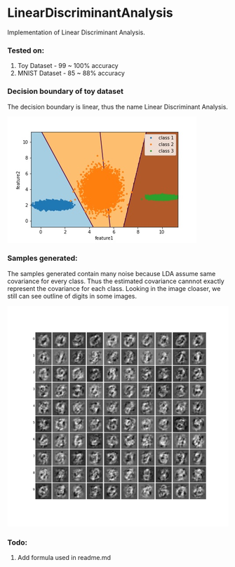 # LinearDiscriminantAnalysis

Implementation of Linear Discriminant Analysis. 

### Tested on:
1. Toy Dataset - 99 ~ 100% accuracy
2. MNIST Dataset - 85 ~ 88% accuracy

### Decision boundary of toy dataset

The decision boundary is linear, thus the name Linear Discriminant Analysis.

![decision boundary plot](lda_toy.jpg)

### Samples generated:

The samples generated contain many noise because LDA assume same covariance for every class. Thus the estimated covariance cannnot exactly represent the covariance for each class. Looking in the image cloaser, we still can see outline of digits in some images. 

![Samples generated](samples.jpg)

### Todo:
1. Add formula used in readme.md

